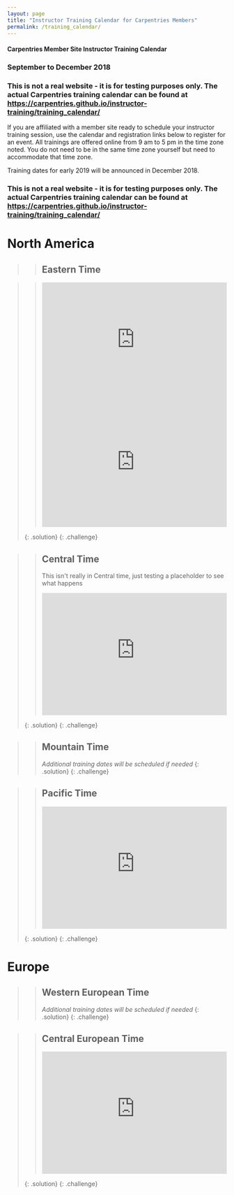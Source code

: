 ```yaml
---
layout: page
title: "Instructor Training Calendar for Carpentries Members"
permalink: /training_calendar/
---
```



<script src="https://www.eventbrite.com/static/widgets/eb_widgets.js"></script>



#### Carpentries Member Site Instructor Training Calendar
###  September to December 2018

### This is not a real website - it is for testing purposes only.  The actual Carpentries training calendar can be found at https://carpentries.github.io/instructor-training/training_calendar/

If you are affiliated with a member site ready to schedule your instructor training session, use the calendar and registration links below to register for an event.
All trainings are offered online from 9 am to 5 pm in the time zone noted.  You do not need to be in the same time zone yourself but need to accommodate that time zone. 

Training dates for early 2019 will be announced in December 2018.

### This is not a real website - it is for testing purposes only.  The actual Carpentries training calendar can be found at https://carpentries.github.io/instructor-training/training_calendar/


# North America

>> ## Eastern Time  

>> <iframe src="https://www.eventbrite.com/tickets-external?eid=50612761131&amp;ref=etckt" frameborder="0" width="100%" height="280px" scrolling="auto"></iframe>
>> <iframe src="https://www.eventbrite.com/tickets-external?eid=50599443297&amp;ref=etckt" frameborder="0" width="100%" height="280px" scrolling="auto"></iframe>
> {: .solution}
{: .challenge}

>> ## Central Time  
>> This isn't really in Central time, just testing a placeholder to see what happens
>> <iframe src="https://www.eventbrite.com/tickets-external?eid=50612761131&amp;ref=etckt" frameborder="0" width="100%" height="280px" scrolling="auto"></iframe>
> {: .solution}
{: .challenge}

>> ## Mountain Time  
>> *Additional training dates will be scheduled if needed*
> {: .solution}
{: .challenge}

<!-- #### Pacific time -->
>> ## Pacific Time  
>> <iframe src="https://www.eventbrite.com/tickets-external?eid=50612059031&amp;ref=etckt" frameborder="0" width="100%" height="280px" scrolling="auto"></iframe>
> {: .solution}
{: .challenge}

# Europe

>> ## Western European Time  
>> *Additional training dates will be scheduled if needed*
> {: .solution}
{: .challenge}



>> ## Central European  Time  
>> <iframe src="https://www.eventbrite.com/tickets-external?eid=50612133253&amp;ref=etckt" frameborder="0" width="100%" height="280px" scrolling="auto"></iframe>
> {: .solution}
{: .challenge}



